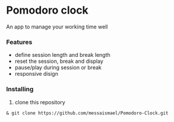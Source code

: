 # Pomodoro clock

An app to manage your working time well

### Features
- define session length and break length
- reset the session, break and display
- pause/play during session or break
- responsive disign

### Installing

 1. clone this repository
 
``
& git clone https://github.com/messaismael/Pomodoro-Clock.git
``
 
